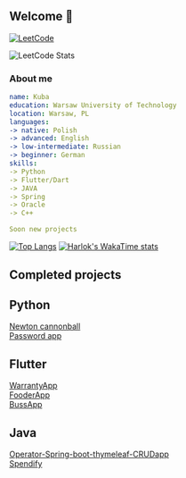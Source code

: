 ## Welcome 👋

[![LeetCode](https://img.shields.io/badge/LeetCode-000000?style=for-the-badge&logo=LeetCode&logoColor=#d16c06)](https://leetcode.com/mrkuba/)

![LeetCode Stats](https://leetcard.jacoblin.cool/mrkuba?theme=light&font=MuseoModerno)
### About me
```yml
name: Kuba
education: Warsaw University of Technology
location: Warsaw, PL
languages:
-> native: Polish
-> advanced: English
-> low-intermediate: Russian
-> beginner: German
skills:
-> Python
-> Flutter/Dart
-> JAVA
-> Spring
-> Oracle
-> C++

Soon new projects
```

[![Top Langs](https://github-readme-stats.vercel.app/api/top-langs/?username=mrkuba1&hide_progress=false)](https://github.com/anuraghazra/github-readme-stats)
[![Harlok's WakaTime stats](https://github-readme-stats.vercel.app/api/wakatime?username=mrkuba1)](https://github.com/anuraghazra/github-readme-stats)

## Completed projects

## Python
[Newton cannonball ](https://github.com/mrkuba1/Newton-cannonball-python)\
[Password app ](https://github.com/mrkuba1/password-app-python)

## Flutter
[WarrantyApp](https://github.com/mrkuba1/warrantyapp-flutter)\
[FooderApp](https://github.com/mrkuba1/fooder-flutter)\
[BussApp](https://github.com/mrkuba1/busapp-flutter)

## Java
[Operator-Spring-boot-thymeleaf-CRUDapp](https://github.com/mrkuba1/Operator-spring-boot-thymeleaf)\
[Spendify](https://github.com/mrkuba1/Spendify)




<!--
**mrkuba1/mrkuba1** is a ✨ _special_ ✨ repository because its `README.md` (this file) appears on your GitHub profile.

Here are some ideas to get you started:

- 🔭 I’m currently working on ...
- 🌱 I’m currently learning ...
- 👯 I’m looking to collaborate on ...
- 🤔 I’m looking for help with ...
- 💬 Ask me about ...
- 📫 How to reach me: ...
- 😄 Pronouns: ...
- ⚡ Fun fact: ...
-->
